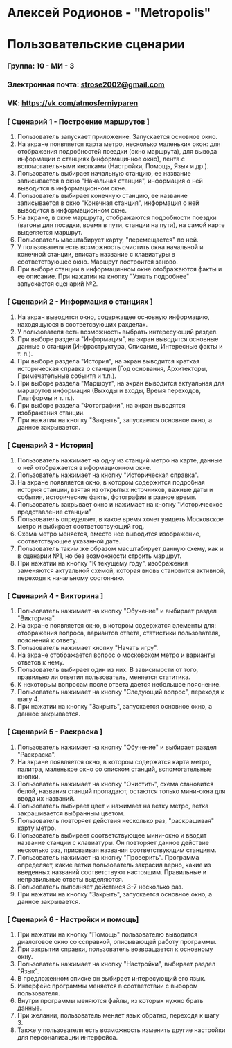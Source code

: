 # Алексей Родионов - "Metropolis"
# Пользовательские сценарии

### Группа: 10 - МИ - 3
### Электронная почта: strose2002@gmail.com
### VK: https://vk.com/atmosferniyparen


### [ Сценарий 1 - Построение маршрутов ]

1. Пользователь запускает приложение. Запускается основное окно.  
2. На экране появляется карта метро, несколько маленьких окон: для отображения подробностей поездки (окно маршрута), для вывода информации о станциях (информацинное окно), лента с вспомогательными кнопками (Настройки, Помощь, Язык и др.).
3. Пользователь выбирает начальную станцию, ее название записывается в окно "Начальная станция", информация о ней выводится в информационном окне.
4. Пользователь выбирает конечную станцию,  ее название записывается в окно "Конечная станция", информация о ней выводится в информационном окне.
5. На экране, в окне маршрута, отображаются подробности поездки (вагоны для посадки, время в пути, станции на пути), на самой карте выделяется маршрут.
6. Пользователь масштабирует карту, "перемещается" по ней.
7. У пользователя есть возможность очистить окна начальной и конечной станции, вписать название с клавиатуры в соответствующее окно. Маршрут построится заново.
8. При выборе станции в информацинном окне отображаются факты и ее описание. При нажатии на кнопку "Узнать подробнее" запускается сценарий №2.

### [ Сценарий 2 - Информация о станциях ]

1. На экран выводится окно, содержащее основную информацию, находящуюся в соответсвующих рахделах.
2. У пользователя есть возможность выбрать интересующий раздел.
3. При выборе раздела "Информация", на экран выводятся основные данные о станции (Инфраструктура, Описание, Интересные факты и т. п.).
4. При выборе раздела "История", на экран выводится краткая историческая справка о станции (Год основания, Архитекторы, Примечательные собыитя и т.п.).
5.  При выборе раздела "Маршрут", на экран выводится актуальная для маршрутов информация (Выходы и входы, Время переходов, Платформы и т. п.).
6. При выборе раздела "Фотографии", на экран выводятся изображения станции.
7. При нажатии на кнопку "Закрыть", запускается основное окно, а данное закрывается.

### [ Сценарий 3 - История]

1. Пользователь нажимает на одну из станций метро на карте, данные о ней отображается в иформационном окне.
2. Пользователь нажимает на кнопку "Историческая справка".
3. На экране появляется окно, в котором содержится подробная история станции, взятая из открытых источников, важные даты и события, исторические факты, фотографии в разное время.
4. Пользователь закрывает окно и нажимает на кнопку "Историческое представление станции"
5. Пользователь определяет, в какое время хочет увидеть Московское метро и выбирает соответсствующий год.
6. Схема метро меняется, вместо нее выводится изображение, соответствующее указанной дате.
7. Пользователь таким же образом масштабирует данную схему, как и в сценарии №1, но без возможности строить маршрут.
8. При нажатии на кнопку "К текущему году", изображения заменяются актуальной схемой, которая вновь становится активной, переходя к начальному состоянию.

### [ Сценарий 4 - Викторина ]

1. Пользователь нажимает на кнопку "Обучение" и выбирает раздел "Викторина".
2. На экране появляется окно, в котором содержатся элементы для: 
отображения вопроса, вариантов ответа, статистики пользователя, пояснений к ответу.
3. Пользователь нажимает кнопку "Начать игру". 
4. На экране отображается вопрос о московском метро и варианты ответов к нему.
5. Пользователь выбирает один из них. В зависимости от того, правильно ли ответил пользователь, меняется статитика.
6. К некоторым вопросам после ответа дается небольшое пояснение.
7. Пользователь нажимает на кнопку "Следующий вопрос", переходя к шагу 4.
8. При нажатии на кнопку "Закрыть", запускается основное окно, а данное закрывается.

### [ Сценарий 5 - Раскраска ]

1. Пользователь нажимает на кнопку "Обучение" и выбирает раздел "Раскраска".
2. На экране появляется окно, в котором содержатся карта метро, палитра, маленькое окно со списком станций, вспомогательные кнопки.
3. Пользователь нажимает на кнопку "Очистить", схема становится белой, названия станций пропадают, остаются только мини-окна для ввода их названий.
4. Пользователь выбирает цвет и нажимает на ветку метро, ветка закрашивается выбранным цветом.
5. Пользователь повторяет действия несколько раз, "раскрашивая" карту метро.
6. Пользователь выбирает соответствующее мини-окно и вводит название станции с клавиатуры. Он повторяет данное действие несколько раз, присваивая названия соответствующим станциям.
7. Пользователь нажимает на кнопку "Проверить". Программа определяет, какие ветки пользователь закрасил верно, какие из введенных названий соответствуют настоящим. Правильные и неправильные ответы выделяются.
8. Пользователь выполняет действися 3-7 несколько раз.
9. При нажатии на кнопку "Закрыть", запускается основное окно, а данное закрывается.

### [ Сценарий 6 - Настройки и помощь]

1. При нажатии на кнопку "Помощь" пользователю выводится диалоговое окно со ссправкой, описывающей работу программы.
2. При закрытии справки, пользователь возвращается к основному окну.
3. Пользователь нажимает на кнопку "Настройки", выбирает раздел "Язык".
4. В предложенном списке он выбирает интересующий его язык.
5. Интерфейс программы меняется в соответствии с выбором пользователя.
6. Внутри программы меняются файлы, из которых нужно брать данные. 
7. При желании, пользователь меняет язык обратно, переходя к шагу 3.
8. Также у пользователя есть возможность изменить другие настройки для персонализации интерфейса.
